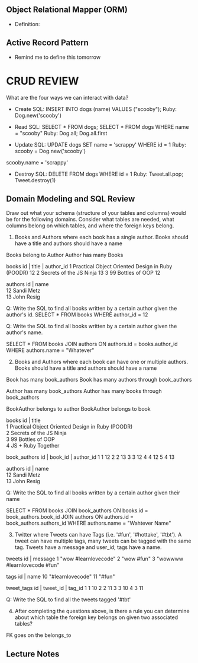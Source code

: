 ## Object Relational Mapper (ORM)

+ Definition:

## Active Record Pattern
- Remind me to define this tomorrow

# CRUD REVIEW
What are the four ways we can interact with data?


* Create
SQL: INSERT INTO dogs (name) VALUES ("scooby");
Ruby: Dog.new('scooby')

* Read
SQL: SELECT * FROM dogs; SELECT * FROM dogs WHERE name = "scooby"
Ruby: Dog.all; Dog.all.first



* Update
SQL: UPDATE dogs SET name  = 'scrappy' WHERE id = 1
Ruby:  scooby = Dog.new('scooby')

scooby.name = 'scrappy'


* Destroy
SQL: DELETE FROM dogs WHERE id = 1
Ruby:  Tweet.all.pop; Tweet.destroy(1)



## Domain Modeling and SQL Review

Draw out what your schema (structure of your tables and columns) would be for the following domains. Consider what tables are needed, what columns belong on which tables, and where the foreign keys belong.

1. Books and Authors where each book has a single author. Books should have a title and authors should have a name

Books belong to Author
Author has many Books

books
id | title                                            | author_id
1   Practical Object Oriented Design in Ruby (POODR)   12
2   Secrets of the JS Ninja                            13
3   99 Bottles of OOP                                  12


authors
id | name         
12   Sandi Metz                  
13  John Resig        

Q: Write the SQL to find all books written by a certain author given the author's id.
SELECT * FROM books WHERE author_id = 12

Q: Write the SQL to find all books written by a certain author given the author's name.

SELECT * FROM books JOIN authors ON authors.id = books.author_id WHERE authors.name = "Whatever"



2. Books and Authors where each book can have one or multiple authors. Books should have a title and authors should have a name

Book has many book_authors
Book has many authors through book_authors

Author has many book_authors
Author has many books through book_authors

BookAuthor belongs to author
BookAuthor belongs to book

books
id | title                                           
1   Practical Object Oriented Design in Ruby (POODR)   
2   Secrets of the JS Ninja                            
3   99 Bottles of OOP   
4   JS + Ruby Together                               

book_authors
id | book_id | author_id
1     1         12
2     2         13
3     3         12
4     4         12
5     4         13

authors
id | name         
12   Sandi Metz                  
13  John Resig   


Q: Write the SQL to find all books written by a certain author given their name

SELECT * FROM books
JOIN book_authors ON books.id = book_authors.book_id
JOIN authors ON authors.id = book_authors.authors_id
WHERE authors.name = "Wahtever Name"


3. Twitter where Tweets can have Tags (i.e. '#fun', '#hottake', '#tbt'). A tweet can have multiple tags, many tweets can be tagged with the same tag. Tweets have a message and user_id; tags have a name.

tweets
id | message
1    "wow #learnlovecode"
2    "wow #fun"
3    "wowwww #learnlovecode #fun"

tags
id | name
10    "#learnlovecode"
11    "#fun"

tweet_tags
id | tweet_id | tag_id
1       1       10
2       2       11
3       3       10
4       3       11


Q: Write the SQL to find all the tweets tagged '#tbt'


4. After completing the questions above, is there a rule you can determine about which table the foreign key belongs on given two associated tables?

FK goes on the belongs_to



## Lecture Notes
